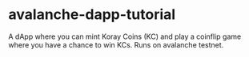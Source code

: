 # avalanche-dapp-tutorial
A dApp where you can mint Koray Coins (KC) and play a coinflip game where you have a chance to win KCs. Runs on avalanche testnet.

